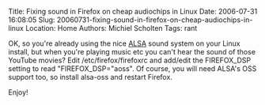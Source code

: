 Title: Fixing sound in Firefox on cheap audiochips in Linux
Date: 2006-07-31 16:08:05
Slug: 20060731-fixing-sound-in-firefox-on-cheap-audiochips-in-linux
Location: Home
Authors: Michiel Scholten
Tags: rant

<p>OK, so you're already using the nice <a href="http://en.wikipedia.org/wiki/ALSA_%28Linux%29">ALSA</a> sound system on your Linux install, but when you're playing music etc you can't hear the sound of those YouTube movies? Edit /etc/firefox/firefoxrc and add/edit the FIREFOX_DSP setting to read "FIREFOX_DSP="aoss". Of course, you will need ALSA's OSS support too, so install alsa-oss and restart Firefox.</p>

<p>Enjoy!</p>